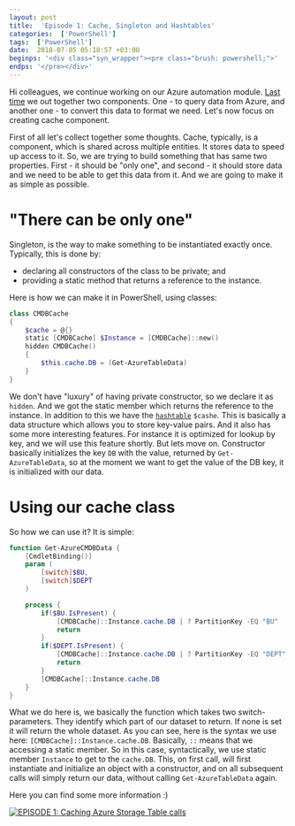 ```yaml
---
layout: post
title:  'Episode 1: Cache, Singleton and Hashtables'
categories:  ['PowerShell']
tags:  ['PowerShell']
date:  2018-07-05 05:18:57 +03:00
beginps: '<div class="syn_wrapper"><pre class="brush: powershell;">'
endps: '</pre></div>'
---
```


Hi colleagues, we continue working on our Azure automation module. [Last time](https://eosfor.github.io/2018/Episode1-CMDB-integration/) we out together two components. One - to query data from Azure, and another one - to convert this data to format we need. Let's now focus on creating cache component.

First of all let's collect together some thoughts. Cache, typically, is a component, which is shared across multiple entities. It stores data to speed up access to it. So, we are trying to build something that has same two properties. First - it should be "only one", and second - it should store data and we need to be able to get this data from it. And we are going to make it as simple as possible.

# "There can be only one"

Singleton, is the way to make something to be instantiated exactly once. Typically, this is done by:

- declaring all constructors of the class to be private; and
- providing a static method that returns a reference to the instance.

Here is how we can make it in PowerShell, using classes:

```powershell
class CMDBCache
{
    $cache = @{}
    static [CMDBCache] $Instance = [CMDBCache]::new()
    hidden CMDBCache()
    {
        $this.cache.DB = (Get-AzureTableData)
    }
}
```

We don't have "luxury" of having private constructor, so we declare it as ```hidden```. And we got the static member which returns the reference to the instance. In addition to this we have the [```hashtable```](https://docs.microsoft.com/en-us/powershell/module/microsoft.powershell.core/about/about_hash_tables?view=powershell-6) ```$cashe```. This is basically a data structure which allows you to store key-value pairs. And it also has some more interesting features. For instance it is optimized for lookup by key, and we will use this feature shortly. But lets move on. Constructor basically initializes the key ```DB``` with the value, returned by ```Get-AzureTableData```, so at the moment we want to get the value of the DB key, it is initialized with our data.

# Using our cache class

So how we can use it? It is simple:

```powershell
function Get-AzureCMDBData {
    [CmdletBinding()]
    param (
        [switch]$BU,
        [switch]$DEPT
    )

    process {
        if($BU.IsPresent) {
            [CMDBCache]::Instance.cache.DB | ? PartitionKey -EQ "BU"
            return
        }
        if($DEPT.IsPresent) {
            [CMDBCache]::Instance.cache.DB | ? PartitionKey -EQ "DEPT"
            return
        }
        [CMDBCache]::Instance.cache.DB
    }
}
```

What we do here is, we basically the function which takes two switch-parameters. They identify which part of our dataset to return. If none is set it will return the whole dataset. As you can see, here is the syntax we use here: ```[CMDBCache]::Instance.cache.DB```. Basically, ```::``` means that we accessing a static member. So in this case, syntactically, we use static member ```Instance``` to get to the ```cache.DB```. This, on first call, will first instantiate and initialize an object with a constructor, and on all subsequent calls will simply return our data, without calling ```Get-AzureTableData``` again.

Here you can find some more information :)

[![EPISODE 1: Caching Azure Storage Table calls](http://img.youtube.com/vi/0mYWMPtjzuM/0.jpg)](http://www.youtube.com/watch?v=0mYWMPtjzuM)
